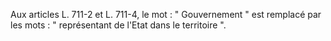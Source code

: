   
Aux articles L. 711-2 et L. 711-4, le mot : " Gouvernement " est remplacé par les mots : " représentant de l'Etat dans le territoire ".  

  
